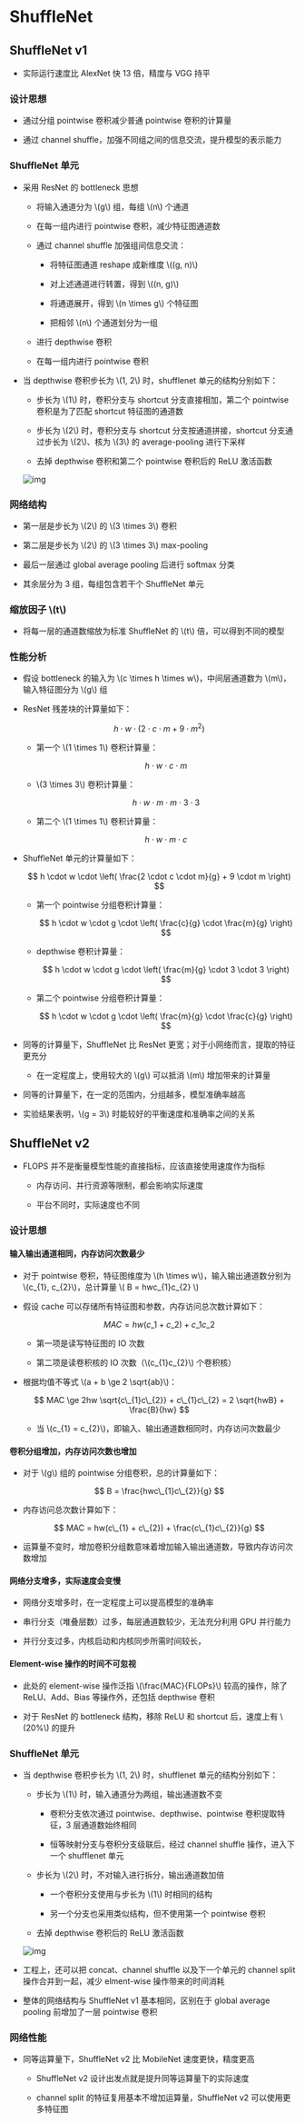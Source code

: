 <script type="text/javascript" src="http://cdn.mathjax.org/mathjax/latest/MathJax.js?config=default"></script>

# ShuffleNet

## ShuffleNet v1

- 实际运行速度比 AlexNet 快 13 倍，精度与 VGG 持平

### 设计思想

- 通过分组 pointwise 卷积减少普通 pointwise 卷积的计算量

- 通过 channel shuffle，加强不同组之间的信息交流，提升模型的表示能力

### ShuffleNet 单元

- 采用 ResNet 的 bottleneck 思想

	- 将输入通道分为 \\(g\\) 组，每组 \\(n\\) 个通道

	- 在每一组内进行 pointwise 卷积，减少特征图通道数

	- 通过 channel shuffle 加强组间信息交流：

		- 将特征图通道 reshape 成新维度 \\((g, n)\\)

		- 对上述通道进行转置，得到 \\((n, g)\\)

		- 将通道展开，得到 \\(n \times g\\) 个特征图

		- 把相邻 \\(n\\) 个通道划分为一组

	- 进行 depthwise 卷积

	- 在每一组内进行 pointwise 卷积

- 当 depthwise 卷积步长为 \\(1, 2\\) 时，shufflenet 单元的结构分别如下：

	- 步长为 \\(1\\) 时，卷积分支与 shortcut 分支直接相加，第二个 pointwise 卷积是为了匹配 shortcut 特征图的通道数

	- 步长为 \\(2\\) 时，卷积分支与 shortcut 分支按通道拼接，shortcut 分支通过步长为 \\(2\\)、核为 \\(3\\) 的 average-pooling 进行下采样

	- 去掉 depthwise 卷积和第二个 pointwise 卷积后的 ReLU 激活函数

	![img](images/shufflenet_v1.png)

### 网络结构

- 第一层是步长为 \\(2\\) 的 \\(3 \times 3\\) 卷积

- 第二层是步长为 \\(2\\) 的 \\(3 \times 3\\)  max-pooling

- 最后一层通过 global average pooling 后进行 softmax 分类

- 其余层分为 3 组，每组包含若干个 ShuffleNet 单元

### 缩放因子 \\(t\\)

- 将每一层的通道数缩放为标准 ShuffleNet 的 \\(t\\) 倍，可以得到不同的模型

### 性能分析

- 假设 bottleneck 的输入为 \\(c \times h \times w\\)，中间层通道数为 \\(m\\)，输入特征图分为 \\(g\\) 组

- ResNet 残差块的计算量如下：

	$$ h \cdot w \cdot \left( 2 \cdot c \cdot m + 9 \cdot m^{2} \right) $$

	- 第一个 \\(1 \times 1\\) 卷积计算量：

		$$ h \cdot w \cdot c \cdot m $$

	- \\(3 \times 3\\) 卷积计算量：

		$$ h \cdot w \cdot m \cdot m \cdot 3 \cdot 3 $$

	- 第二个 \\(1 \times 1\\) 卷积计算量：

		$$ h \cdot w \cdot m \cdot c $$

- ShuffleNet 单元的计算量如下：

	$$ h \cdot w \cdot \left( \frac{2 \cdot c \cdot m}{g} + 9 \cdot m \right) $$

	- 第一个 pointwise 分组卷积计算量：

		$$ h \cdot w \cdot g \cdot \left( \frac{c}{g} \cdot \frac{m}{g} \right) $$

	- depthwise 卷积计算量：

		$$ h \cdot w \cdot g \cdot \left( \frac{m}{g} \cdot 3 \cdot 3 \right) $$

	- 第二个 pointwise 分组卷积计算量：

		$$ h \cdot w \cdot g \cdot \left( \frac{m}{g} \cdot \frac{c}{g} \right) $$

- 同等的计算量下，ShuffleNet 比 ResNet 更宽；对于小网络而言，提取的特征更充分

	- 在一定程度上，使用较大的 \\(g\\) 可以抵消 \\(m\\) 增加带来的计算量

- 同等的计算量下，在一定的范围内，分组越多，模型准确率越高

- 实验结果表明，\\(g = 3\\) 时能较好的平衡速度和准确率之间的关系

## ShuffleNet v2

- FLOPS 并不是衡量模型性能的直接指标，应该直接使用速度作为指标

	- 内存访问、并行资源等限制，都会影响实际速度

	- 平台不同时，实际速度也不同

### 设计思想

#### 输入输出通道相同，内存访问次数最少

- 对于 pointwise 卷积，特征图维度为 \\(h \times w\\)，输入输出通道数分别为 \\(c\_{1}, c\_{2}\\)，总计算量 \\( B = hwc\_{1}c\_{2} \\)

- 假设 cache 可以存储所有特征图和参数，内存访问总次数计算如下：

	$$ MAC = hw(c\_{1} + c\_{2}) + c\_{1} c\_{2} $$
	
	- 第一项是读写特征图的 IO 次数

	- 第二项是读卷积核的 IO 次数（\\(c\_{1}c\_{2}\\) 个卷积核）

- 根据均值不等式 \\(a + b \ge 2 \sqrt{ab}\\)：

	$$ MAC \ge 2hw \sqrt{c\_{1}c\_{2}} + c\_{1}c\_{2} = 2 \sqrt{hwB} + \frac{B}{hw} $$

	- 当 \\(c\_{1} = c\_{2}\\)，即输入、输出通道数相同时，内存访问次数最少

#### 卷积分组增加，内存访问次数也增加

- 对于 \\(g\\) 组的 pointwise 分组卷积，总的计算量如下：

	$$ B = \frac{hwc\_{1}c\_{2}}{g} $$

- 内存访问总次数计算如下：

	$$ MAC = hw(c\_{1} + c\_{2}) + \frac{c\_{1}c\_{2}}{g} $$

- 运算量不变时，增加卷积分组数意味着增加输入输出通道数，导致内存访问次数增加

#### 网络分支增多，实际速度会变慢

- 网络分支增多时，在一定程度上可以提高模型的准确率

- 串行分支（堆叠层数）过多，每层通道数较少，无法充分利用 GPU 并行能力

- 并行分支过多，内核启动和内核同步所需时间较长，

#### Element-wise 操作的时间不可忽视

- 此处的 element-wise 操作泛指 \\(\frac{MAC}{FLOPs}\\) 较高的操作，除了 ReLU、Add、Bias 等操作外，还包括 depthwise 卷积

- 对于 ResNet 的 bottleneck 结构，移除 ReLU 和 shortcut 后，速度上有 \\(20\%\\) 的提升

### ShuffleNet 单元

- 当 depthwise 卷积步长为 \\(1, 2\\) 时，shufflenet 单元的结构分别如下：

	- 步长为 \\(1\\) 时，输入通道分为两组，输出通道数不变

		- 卷积分支依次通过 pointwise、depthwise、pointwise 卷积提取特征，3 层通道数始终相同

		- 恒等映射分支与卷积分支级联后，经过 channel shuffle 操作，进入下一个 shufflenet 单元

	- 步长为 \\(2\\) 时，不对输入进行拆分，输出通道数加倍

		- 一个卷积分支使用与步长为 \\(1\\) 时相同的结构

		- 另一个分支也采用类似结构，但不使用第一个 pointwise 卷积

	- 去掉 depthwise 卷积后的 ReLU 激活函数

	![img](images/shufflenet_v2.png)

- 工程上，还可以把 concat、channel shuffle 以及下一个单元的 channel split 操作合并到一起，减少 elment-wise 操作带来的时间消耗

- 整体的网络结构与 ShuffleNet v1 基本相同，区别在于 global average pooling 前增加了一层 pointwise 卷积

### 网络性能

- 同等运算量下，ShuffleNet v2 比 MobileNet 速度更快，精度更高

	- ShuffleNet v2 设计出发点就是提升同等运算量下的实际速度

	- channel split 的特征复用基本不增加运算量，ShuffleNet v2 可以使用更多特征图